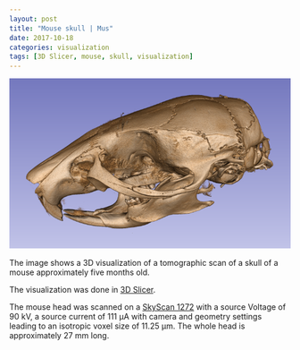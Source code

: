 ```yaml
---
layout: post
title: "Mouse skull | Mus"
date: 2017-10-18
categories: visualization
tags: [3D Slicer, mouse, skull, visualization]
---
```


![Skull](/assets/2017/10/18/mouse-head/MouseHead.png)

The image shows a 3D visualization of a tomographic scan of a skull of a mouse approximately five months old.

The visualization was done in [3D Slicer](https://www.slicer.org/).

The mouse head was scanned on a [SkyScan 1272](http://bruker-microct.com/products/1272.htm) with a source Voltage of 90 kV, a source current of 111 µA with camera and geometry settings leading to an isotropic voxel size of 11.25 µm.
The whole head is approximately 27 mm long.
